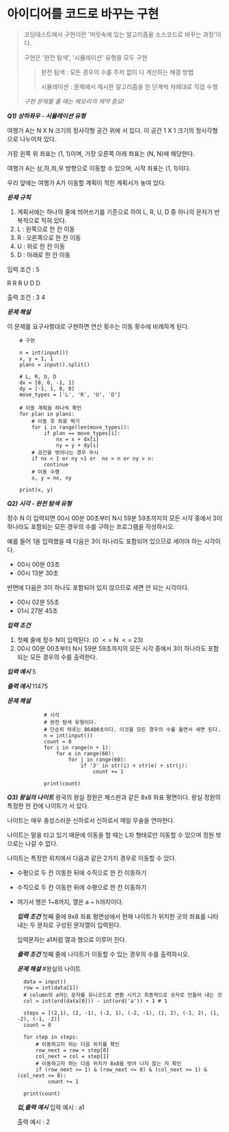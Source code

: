 # 아이디어를 코드로 바꾸는 구현 

> 코딩테스트에서 구현이란 '머릿속에 있는 알고리즘을 소스코드로 바꾸는 과정'이다.
> 
> 구현은 '완전 탐색', '시뮬레이션' 유형을 모두 구현
>> 완전 탐색 : 모든 경우의 수를 주저 없이 다 계산하는 해결 방법
>> 
>> 시뮬레이션 : 문제에서 제시한 알고리즘을 한 단계씩 차례대로 직접 수행
>> 
> *구현 문제를 풀 때는 메모리의 제약 중요!*

***Q1) 상하좌우 - 시뮬레이션 유형***

여행가 A는 N X N 크기의 정사각형 공간 위에 서 있다. 이 공간 1 X 1 크기의 정사각형으로 나누어져 있다.

가장 왼쪽 위 좌표는 (1, 1)이며, 가장 오른쪽 아래 좌표는 (N, N)에 해당한다.

여행가 A는 상,하,좌,우 방향으로 이동할 수 있으며, 시작 좌표는 (1, 1)이다.

우리 앞에는 여행가 A가 이동할 계획이 적힌 계획서가 놓여 있다.

***문제 규칙***

1. 계획서에는 하나의 줄에 띄어쓰기를 기준으로 하여 L, R, U, D 중 하나의 문자가 반복적으로 적혀 있다.
2. L : 왼쪽으로 한 칸 이동
3. R : 오른쪽으로 한 칸 이동
4. U : 위로 한 칸 이동
5. D : 아래로 한 칸 이동

입력 조건 :
5

R R R U D D

출력 조건 :
3 4

***문제 해설***

이 문제를 요구사항대로 구현하면 연산 횟수는 이동 횟수에 비례하게 된다.

        # 구현
        
        n = int(input())
        x, y = 1, 1
        plans = input().split()
        
        # L, R, U, D
        dx = [0, 0, -1, 1]
        dy = [-1, 1, 0, 0]
        move_types = ['L', 'R', 'U', 'D']
        
        # 이동 계획을 하나씩 확인
        for plan in plans:
            # 이동 후 좌표 찍기
            for i in range(len(move_types)):
                if plan == move_types[i]:
                    nx = x + dx[i]
                    ny = y + dy[i]
            # 공간을 벗어나는 경우 무시
            if nx < 1 or ny <1 or  nx > n or ny > n:
                continue
            # 이동 수행
            x, y = nx, ny
        
        print(x, y)


***Q2) 시각 - 완전 탐색 유형***

정수 N 이 입력되면 00시 00분 00초부터 N시 59분 59초까지의 모든 시각 중에서 3이 하나라도 포함되는 모든 경우의 수를 구하는 프로그램을 작성하시오. 

예를 들어 1을 입력했을 때 다음은 3이 하나라도 포함되어 있으므로 세어야 하는 시각이다.

- 00시 00분 03초
- 00시 13분 30초

반면에 다음은 3이 하나도 포함되어 있지 않으므로 세면 안 되는 시각이다.

- 00시 02분 55초
- 01시 27분 45초

***입력 조건***
1. 첫째 줄에 정수 N이 입력된다. (0 $<=$ N $<=$ 23)
2. 00시 00분 00초부터 N시 59분 59초까지의 모든 시각 중에서 3이 하나라도 포함되는 모든 경우의 수를 출력한다.

***입력 예시***
5

***출력 예시***
11475

***문제 해설***

                # 시각
                # 완전 탐색 유형이다.
                # 단순히 하루는 86400초이다. 이것을 모든 경우의 수를 돌면서 새면 된다.
                n = int(input())
                count = 0
                for i in range(n + 1):
                    for e in range(60):
                        for j in range(60):
                            if '3' in str(i) + str(e) + str(j):
                                count += 1

                print(count)

***Q3) 왕실의 나이트***
왕국의 왕실 정원은 체스판과 같은 8x8 좌표 평면이다. 왕실 정원의 특정한 한 칸에 나이트가 서 있다. 

나이트는 매우 충성스러운 신하로서 신하로서 매일 무술을 연마한다.

나이트는 말을 타고 있기 때문에 이동을 할 때는 L자 형태로만 이동할 수 있으며 정원 밖으로는 나갈 수 없다.

나이트는 특정한 위치에서 다음과 같은 2가지 경우로 이동할 수 있다.

- 수평으로 두 칸 이동한 뒤에 수직으로 한 칸 이동하기
- 수직으로 두 칸 이동한 뒤에 수평으로 한 칸 이동하기
- 여기서 행은 1~8까지, 열은 a ~ h까지이다.

  ***입력 조건***
  첫째 줄에 8x8 좌표 평면상에서 현재 나이트가 위치한 곳의 좌표를 나타내는 두 문자로 구성된 문자열이 입력된다.

  입력문자는 a1처럼 열과 행으로 이루어 진다.

  ***출력 조건***
  첫째 줄에 나이트가 이동할 수 있는 경우의 수를 출력하시오.

  ***문제 해설***
  #왕실의 나이트

        data = input()
        row = int(data[1])
        # column의 a라는 문자를 유니코드로 변환 시키고 최종적으로 숫자로 만들어 내는 것
        col = int(ord(data[0])) - int(ord('a')) + 1 # 1

        steps = [(2,1), (2, -1), (-2, 1), (-2, -1), (1, 2), (-1, 2), (1, -2), (-1, -2)]
        count = 0

        for step in steps:
            # 이동하고자 하는 다음 위치를 확인
            row_next = row + step[0]
            col_next = col = step[1]
            # 이동하고자 하는 다음 위치가 8x8을 벗어 나지 않는 지 확인
            if (row_next >= 1) & (row_next <= 8) & (col_next >= 1) & (col_next <= 8):
                count += 1

        print(count)

  ***입,출력 예시***
  입력 예시 : a1
  
  출력 예시 : 2

  
